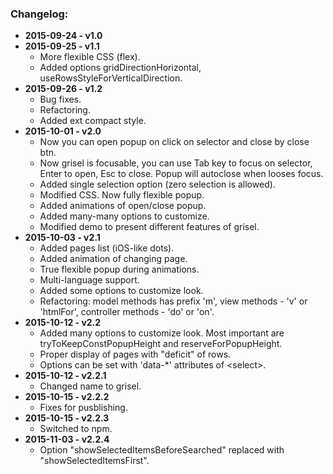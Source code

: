 <h3>Changelog:</h3>
<ul>
<li><b>2015-09-24 - v1.0</b></li>
<li><b>2015-09-25 - v1.1</b>
<ul>
<li>More flexible CSS (flex).</li>
<li>Added options gridDirectionHorizontal, useRowsStyleForVerticalDirection.</li>
</ul>
</li>
<li><b>2015-09-26 - v1.2</b>
<ul>
<li>Bug fixes.</li>
<li>Refactoring.</li>
<li>Added ext compact style.</li>
</ul>
</li>
<li><b>2015-10-01 - v2.0</b><br>
<ul>
<li>Now you can open popup on click on selector and close by close btn.</li>
<li>Now grisel is focusable, you can use Tab key to focus on selector, Enter
to open, Esc to close. Popup will autoclose when looses focus.</li>
<li>Added single selection option (zero selection is allowed).</li>
<li>Modified CSS. Now fully flexible popup.</li>
<li>Added animations of open/close popup.</li>
<li>Added many-many options to customize.</li>
<li>Modified demo to present different features of grisel.</li>
</ul>
</li>
<li><b>2015-10-03 - v2.1</b><br>
<ul>
<li>Added pages list (iOS-like dots).</li>
<li>Added animation of changing page.</li>
<li>True flexible popup during animations.</li>
<li>Multi-language support.</li>
<li>Added some options to customize look.</li>
<li>Refactoring: model methods has prefix 'm', view methods - 'v' or
'htmlFor', controller methods - 'do' or 'on'.</li>
</ul>
</li>
<li><b>2015-10-12 - v2.2</b><br>
<ul>
<li>Added many options to customize look. Most important are tryToKeepConstPopupHeight and reserveForPopupHeight.</li>
<li>Proper display of pages with "deficit" of rows.</li>
<li>Options can be set with 'data-*' attributes of &lt;select&gt;.</li>
</ul>
<li><b>2015-10-12 - v2.2.1</b><br>
<ul>
<li>Changed name to grisel.</li>
</ul>
<li><b>2015-10-15 - v2.2.2</b><br>
<ul>
<li>Fixes for pusblishing.</li>
</ul>
<li><b>2015-10-15 - v2.2.3</b><br>
<ul>
<li>Switched to npm.</li>
</ul>
<li><b>2015-11-03 - v2.2.4</b><br>
<ul>
<li>Option "showSelectedItemsBeforeSearched" replaced with "showSelectedItemsFirst".</li>
</ul>
</ul>

